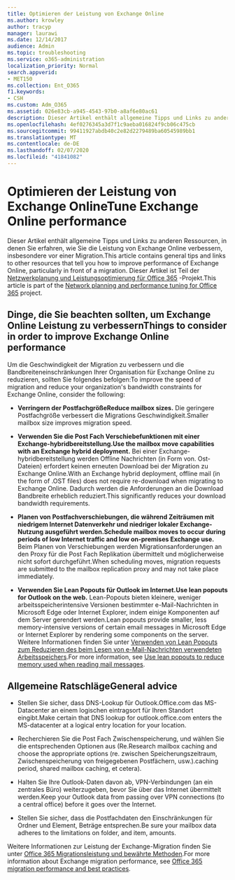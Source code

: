 ```yaml
---
title: Optimieren der Leistung von Exchange Online
ms.author: krowley
author: tracyp
manager: laurawi
ms.date: 12/14/2017
audience: Admin
ms.topic: troubleshooting
ms.service: o365-administration
localization_priority: Normal
search.appverid:
- MET150
ms.collection: Ent_O365
f1.keywords:
- CSH
ms.custom: Adm_O365
ms.assetid: 026e83cb-a945-4543-97b0-a8af6e80ac61
description: Dieser Artikel enthält allgemeine Tipps und Links zu anderen Ressourcen, in denen Sie erfahren, wie Sie die Leistung von Exchange Online verbessern.
ms.openlocfilehash: 4ef0276345a3d7f1c9aeba016824f9cb06c475cb
ms.sourcegitcommit: 99411927abdb40c2e82d2279489ba60545989bb1
ms.translationtype: MT
ms.contentlocale: de-DE
ms.lasthandoff: 02/07/2020
ms.locfileid: "41841082"
---
```

# <a name="tune-exchange-online-performance"></a><span data-ttu-id="e1811-103">Optimieren der Leistung von Exchange Online</span><span class="sxs-lookup"><span data-stu-id="e1811-103">Tune Exchange Online performance</span></span>

<span data-ttu-id="e1811-104">Dieser Artikel enthält allgemeine Tipps und Links zu anderen Ressourcen, in denen Sie erfahren, wie Sie die Leistung von Exchange Online verbessern, insbesondere vor einer Migration.</span><span class="sxs-lookup"><span data-stu-id="e1811-104">This article contains general tips and links to other resources that tell you how to improve performance of Exchange Online, particularly in front of a migration.</span></span> <span data-ttu-id="e1811-105">Dieser Artikel ist Teil der [Netzwerkplanung und Leistungsoptimierung für Office 365](https://aka.ms/tune) -Projekt.</span><span class="sxs-lookup"><span data-stu-id="e1811-105">This article is part of the [Network planning and performance tuning for Office 365](https://aka.ms/tune) project.</span></span>
   
## <a name="things-to-consider-in-order-to-improve-exchange-online-performance"></a><span data-ttu-id="e1811-106">Dinge, die Sie beachten sollten, um Exchange Online Leistung zu verbessern</span><span class="sxs-lookup"><span data-stu-id="e1811-106">Things to consider in order to improve Exchange Online performance</span></span>

<span data-ttu-id="e1811-107">Um die Geschwindigkeit der Migration zu verbessern und die Bandbreiteneinschränkungen Ihrer Organisation für Exchange Online zu reduzieren, sollten Sie folgendes befolgen:</span><span class="sxs-lookup"><span data-stu-id="e1811-107">To improve the speed of migration and reduce your organization's bandwidth constraints for Exchange Online, consider the following:</span></span>
  
- <span data-ttu-id="e1811-108">**Verringern der Postfachgröße**</span><span class="sxs-lookup"><span data-stu-id="e1811-108">**Reduce mailbox sizes.**</span></span> <span data-ttu-id="e1811-109">Die geringere Postfachgröße verbessert die Migrations Geschwindigkeit.</span><span class="sxs-lookup"><span data-stu-id="e1811-109">Smaller mailbox size improves migration speed.</span></span> 
    
- <span data-ttu-id="e1811-110">**Verwenden Sie die Post Fach Verschiebefunktionen mit einer Exchange-hybridbereitstellung.**</span><span class="sxs-lookup"><span data-stu-id="e1811-110">**Use the mailbox move capabilities with an Exchange hybrid deployment.**</span></span> <span data-ttu-id="e1811-111">Bei einer Exchange-hybridbereitstellung werden Offline Nachrichten (in Form von. Ost-Dateien) erfordert keinen erneuten Download bei der Migration zu Exchange Online.</span><span class="sxs-lookup"><span data-stu-id="e1811-111">With an Exchange hybrid deployment, offline mail (in the form of .OST files) does not require re-download when migrating to Exchange Online.</span></span> <span data-ttu-id="e1811-112">Dadurch werden die Anforderungen an die Download Bandbreite erheblich reduziert.</span><span class="sxs-lookup"><span data-stu-id="e1811-112">This significantly reduces your download bandwidth requirements.</span></span> 
    
- <span data-ttu-id="e1811-113">**Planen von Postfachverschiebungen, die während Zeiträumen mit niedrigem Internet Datenverkehr und niedriger lokaler Exchange-Nutzung ausgeführt werden.**</span><span class="sxs-lookup"><span data-stu-id="e1811-113">**Schedule mailbox moves to occur during periods of low Internet traffic and low on-premises Exchange use.**</span></span> <span data-ttu-id="e1811-114">Beim Planen von Verschiebungen werden Migrationsanforderungen an den Proxy für die Post Fach Replikation übermittelt und möglicherweise nicht sofort durchgeführt.</span><span class="sxs-lookup"><span data-stu-id="e1811-114">When scheduling moves, migration requests are submitted to the mailbox replication proxy and may not take place immediately.</span></span> 
    
- <span data-ttu-id="e1811-115">**Verwenden Sie Lean Popouts für Outlook im Internet.**</span><span class="sxs-lookup"><span data-stu-id="e1811-115">**Use lean popouts for Outlook on the web.**</span></span> <span data-ttu-id="e1811-116">Lean-Popouts bieten kleinere, weniger arbeitsspeicherintensive Versionen bestimmter e-Mail-Nachrichten in Microsoft Edge oder Internet Explorer, indem einige Komponenten auf dem Server gerendert werden.</span><span class="sxs-lookup"><span data-stu-id="e1811-116">Lean popouts provide smaller, less memory-intensive versions of certain email messages in Microsoft Edge or Internet Explorer by rendering some components on the server.</span></span> <span data-ttu-id="e1811-117">Weitere Informationen finden Sie unter [Verwenden von Lean Popouts zum Reduzieren des beim Lesen von e-Mail-Nachrichten verwendeten Arbeitsspeichers](https://support.office.com/article/a6d6ba01-2562-4c3d-a8f1-78748dd506cf).</span><span class="sxs-lookup"><span data-stu-id="e1811-117">For more information, see [Use lean popouts to reduce memory used when reading mail messages](https://support.office.com/article/a6d6ba01-2562-4c3d-a8f1-78748dd506cf).</span></span>


## <a name="general-advice"></a><span data-ttu-id="e1811-118">Allgemeine Ratschläge</span><span class="sxs-lookup"><span data-stu-id="e1811-118">General advice</span></span>

- <span data-ttu-id="e1811-119">Stellen Sie sicher, dass DNS-Lookup für Outlook.Office.com das MS-Datacenter an einem logischen eintragsort für Ihren Standort eingibt.</span><span class="sxs-lookup"><span data-stu-id="e1811-119">Make certain that DNS lookup for outlook.office.com enters the MS-datacenter at a logical entry location for your location.</span></span>

- <span data-ttu-id="e1811-120">Recherchieren Sie die Post Fach Zwischenspeicherung, und wählen Sie die entsprechenden Optionen aus (Re.</span><span class="sxs-lookup"><span data-stu-id="e1811-120">Research mailbox caching and choose the appropriate options (re.</span></span> <span data-ttu-id="e1811-121">zwischen Speicherungszeitraum, Zwischenspeicherung von freigegebenen Postfächern, usw.).</span><span class="sxs-lookup"><span data-stu-id="e1811-121">caching period, shared mailbox caching, et cetera).</span></span>

- <span data-ttu-id="e1811-122">Halten Sie Ihre Outlook-Daten davon ab, VPN-Verbindungen (an ein zentrales Büro) weiterzugeben, bevor Sie über das Internet übermittelt werden.</span><span class="sxs-lookup"><span data-stu-id="e1811-122">Keep your Outlook data from passing over VPN connections (to a central office) before it goes over the Internet.</span></span>

- <span data-ttu-id="e1811-123">Stellen Sie sicher, dass die Postfachdaten den Einschränkungen für Ordner und Element, Beträge entsprechen.</span><span class="sxs-lookup"><span data-stu-id="e1811-123">Be sure your mailbox data adheres to the limitations on folder, and item, amounts.</span></span>
    
<span data-ttu-id="e1811-124">Weitere Informationen zur Leistung der Exchange-Migration finden Sie unter [Office 365 Migrationsleistung und bewährte Methoden](https://support.office.com/article/d9acb371-fd6c-4c14-aa8e-db5cbe39aa57).</span><span class="sxs-lookup"><span data-stu-id="e1811-124">For more information about Exchange migration performance, see [Office 365 migration performance and best practices](https://support.office.com/article/d9acb371-fd6c-4c14-aa8e-db5cbe39aa57).</span></span>
  

